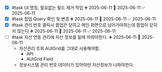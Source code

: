 - [x] #task UI 명칭, 필요없는 필드 제거 작업 ➕ 2025-06-11 🛫 2025-06-11 ✅ 2025-06-11
- [x] #task 팝업 Query 확인 및 변경 ➕ 2025-06-11 🛫 2025-06-11 ✅ 2025-06-11
- [x] #task 관리 번호 클릭시 팝업은 닫히고 메인 화면으로 넘어가야하는데 팝업이 닫히지 않는다 ➕ 2025-06-11 🛫 2025-06-11 ✅ 2025-06-11
- [ ] #task 자산 연동 관리에 자산 정보를 밑에 띄워야한다. ➕ 2025-06-11 🛫 2025-06-11 
	- 자산관리 조회 AUIGrid를 그대로 사용해야함.
		- API
		- AUIGrid Field
	- 정보시스템 관리 번호 데이터가 있어야만 자산정보가 나와야한다.
